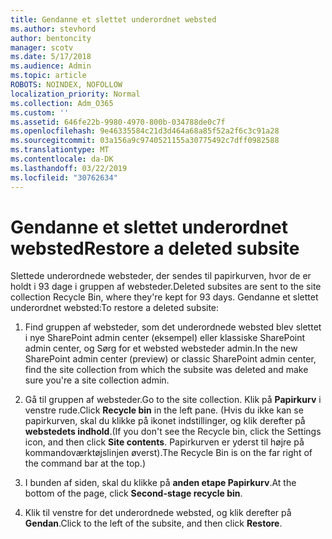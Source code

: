 ```yaml
---
title: Gendanne et slettet underordnet websted
ms.author: stevhord
author: bentoncity
manager: scotv
ms.date: 5/17/2018
ms.audience: Admin
ms.topic: article
ROBOTS: NOINDEX, NOFOLLOW
localization_priority: Normal
ms.collection: Adm_O365
ms.custom: ''
ms.assetid: 646fe22b-9980-4970-800b-034788de0c7f
ms.openlocfilehash: 9e46335584c21d3d464a68a85f52a2f6c3c91a28
ms.sourcegitcommit: 03a156a9c9740521155a30775492c7dff0982588
ms.translationtype: MT
ms.contentlocale: da-DK
ms.lasthandoff: 03/22/2019
ms.locfileid: "30762634"
---
```

# <a name="restore-a-deleted-subsite"></a><span data-ttu-id="6dd2a-102">Gendanne et slettet underordnet websted</span><span class="sxs-lookup"><span data-stu-id="6dd2a-102">Restore a deleted subsite</span></span>

<span data-ttu-id="6dd2a-103">Slettede underordnede websteder, der sendes til papirkurven, hvor de er holdt i 93 dage i gruppen af websteder.</span><span class="sxs-lookup"><span data-stu-id="6dd2a-103">Deleted subsites are sent to the site collection Recycle Bin, where they're kept for 93 days.</span></span> <span data-ttu-id="6dd2a-104">Gendanne et slettet underordnet websted:</span><span class="sxs-lookup"><span data-stu-id="6dd2a-104">To restore a deleted subsite:</span></span>
  
1. <span data-ttu-id="6dd2a-105">Find gruppen af websteder, som det underordnede websted blev slettet i nye SharePoint admin center (eksempel) eller klassiske SharePoint admin center, og Sørg for et websted websteder admin.</span><span class="sxs-lookup"><span data-stu-id="6dd2a-105">In the new SharePoint admin center (preview) or classic SharePoint admin center, find the site collection from which the subsite was deleted and make sure you're a site collection admin.</span></span> 
    
2. <span data-ttu-id="6dd2a-106">Gå til gruppen af websteder.</span><span class="sxs-lookup"><span data-stu-id="6dd2a-106">Go to the site collection.</span></span> <span data-ttu-id="6dd2a-107">Klik på **Papirkurv** i venstre rude.</span><span class="sxs-lookup"><span data-stu-id="6dd2a-107">Click **Recycle bin** in the left pane.</span></span> <span data-ttu-id="6dd2a-108">(Hvis du ikke kan se papirkurven, skal du klikke på ikonet indstillinger, og klik derefter på **webstedets indhold**.</span><span class="sxs-lookup"><span data-stu-id="6dd2a-108">(If you don't see the Recycle bin, click the Settings icon, and then click **Site contents**.</span></span> <span data-ttu-id="6dd2a-109">Papirkurven er yderst til højre på kommandoværktøjslinjen øverst).</span><span class="sxs-lookup"><span data-stu-id="6dd2a-109">The Recycle Bin is on the far right of the command bar at the top.)</span></span>
    
3. <span data-ttu-id="6dd2a-110">I bunden af siden, skal du klikke på **anden etape Papirkurv**.</span><span class="sxs-lookup"><span data-stu-id="6dd2a-110">At the bottom of the page, click **Second-stage recycle bin**.</span></span>
    
4. <span data-ttu-id="6dd2a-111">Klik til venstre for det underordnede websted, og klik derefter på **Gendan**.</span><span class="sxs-lookup"><span data-stu-id="6dd2a-111">Click to the left of the subsite, and then click **Restore**.</span></span>
    

